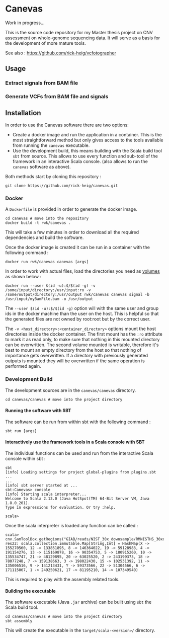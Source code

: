 # Canevas

Work in progress...  

This is the source code repository for my Master thesis project on CNV assessment on whole-genome sequencing data. It will serve as a basis for the development of more mature tools.

See also : https://github.com/rick-heig/vcfotographer


## Usage

### Extract signals from BAM file

### Generate VCFs from BAM file and signals

## Installation

In order to use the Canevas software there are two options:

- Create a docker image and run the application in a container. This is the most straightforward method but only gives access to the tools available from running the `canevas` executable.
- Use the development build, this means building with the Scala build tool `sbt` from source. This allows to use every function and sub-tool of the framework in an interactive Scala console. (also allows to run the `canevas` software as above).

Both methods start by cloning this repository :

```
git clone https://github.com/rick-heig/canevas.git
```

### Docker
A `Dockerfile` is provided in order to generate the docker image.

```
cd canevas # move into the repository
docker build -t rwk/canevas .
```

This will take a few minutes in order to download all the required dependencies and build the software.

Once the docker image is created it can be run in a container with the following command :

```
docker run rwk/canevas canevas [args]
```

In order to work with actual files, load the directories you need as [volumes](https://docs.docker.com/storage/volumes/) as shown below :

```
docker run --user $(id -u):$/$(id -g) -v /some/input/directory:/usr/input:ro -v /some/output/directory:/usr/output rwk/canevas canevas signal -b /usr/input/myBamFile.bam -o /usr/output
```

The `--user $(id -u):$/$(id -g)` option will with the same user and group ids in the docker machine than the user on the host. This is helpful so that the generated files are not owned by root:root but by the correct user.

The `-v <host_directory>:<container_directory>` options mount the host directories inside the docker container. The first mount has the `:ro` attribute to mark it as read only, to make sure that nothing in this mounted directory can be overwritten. The second volume mounted is writable, therefore it's best to mount an empty directory from the host so that nothing of importance gets overwritten. If a directory with previously generated outputs is mounted they will be overwritten if the same operation is performed again.

### Development Build

The development sources are in the `canevas/canevas` directory.

```
cd canevas/canevas # move into the project directory
```

#### Running the software with SBT
The software can be run from within sbt with the following command :

```
sbt run [args]
```

#### Interactively use the framework tools in a Scala console with SBT
The individual functions can be used and run from the interactive Scala console within sbt :

```
sbt
[info] Loading settings for project global-plugins from plugins.sbt ...
...
[info] sbt server started at ...
sbt:Canevas> console
[info] Starting scala interpreter...
Welcome to Scala 2.13.0 (Java HotSpot(TM) 64-Bit Server VM, Java 1.8.0_201).
Type in expressions for evaluation. Or try :help.

scala> 
```

Once the scala interpreter is loaded any function can be called :

```
scala> cnv.SamToolBox.getRegions("GIAB/reads/NIST_30x_downsample/RMNISTHS_30xdownsample.bam")
res22: scala.collection.immutable.Map[String,Int] = HashMap(X -> 155270560, 12 -> 133851895, 8 -> 146364022, 19 -> 59128983, 4 -> 191154276, 13 -> 115169878, 16 -> 90354753, 5 -> 180915260, 10 -> 135534747, 21 -> 48129895, 20 -> 63025520, 2 -> 243199373, 18 -> 78077248, 7 -> 159138663, 3 -> 198022430, 15 -> 102531392, 11 -> 135006516, 9 -> 141213431, Y -> 59373566, 22 -> 51304566, 6 -> 171115067, 1 -> 249250621, 17 -> 81195210, 14 -> 107349540)
```

This is required to play with the assembly related tools.

#### Building the executable
The software executable (Java `.jar` archive) can be built using `sbt` the Scala build tool.

```
cd canevas/canevas # move into the project directory
sbt assembly
```

This will create the executable in the `target/scala-<version>/` directory.